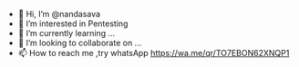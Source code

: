 - 👋 Hi, I’m @nandasava
- 👀 I’m interested in Pentesting
- 🌱 I’m currently learning ...
- 💞️ I’m looking to collaborate on ...
- 📫 How to reach me ,try whatsApp 
https://wa.me/qr/TO7EBON62XNQP1
